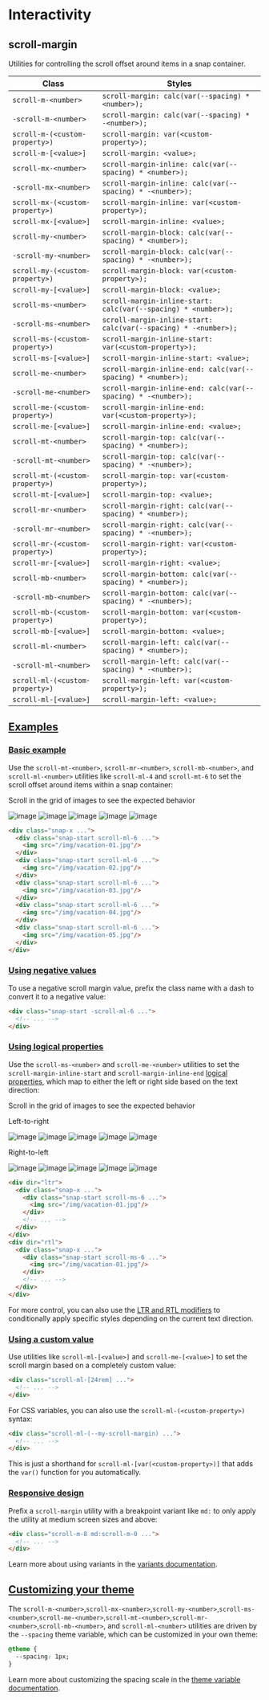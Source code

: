 # Interactivity

## scroll-margin

Utilities for controlling the scroll offset around items in a snap container.

| Class                     | Styles                                         |
| ------------------------- | ---------------------------------------------- |
| `scroll-m-<number>`       | `scroll-margin: calc(var(--spacing) * <number>);` |
| `-scroll-m-<number>`      | `scroll-margin: calc(var(--spacing) * -<number>);`|
| `scroll-m-(<custom-property>)` | `scroll-margin: var(<custom-property>);`       |
| `scroll-m-[<value>]`      | `scroll-margin: <value>;`                      |
| `scroll-mx-<number>`      | `scroll-margin-inline: calc(var(--spacing) * <number>);` |
| `-scroll-mx-<number>`     | `scroll-margin-inline: calc(var(--spacing) * -<number>);`|
| `scroll-mx-(<custom-property>)`| `scroll-margin-inline: var(<custom-property>);`    |
| `scroll-mx-[<value>]`     | `scroll-margin-inline: <value>;`               |
| `scroll-my-<number>`      | `scroll-margin-block: calc(var(--spacing) * <number>);` |
| `-scroll-my-<number>`     | `scroll-margin-block: calc(var(--spacing) * -<number>);`|
| `scroll-my-(<custom-property>)`| `scroll-margin-block: var(<custom-property>);`     |
| `scroll-my-[<value>]`     | `scroll-margin-block: <value>;`                |
| `scroll-ms-<number>`      | `scroll-margin-inline-start: calc(var(--spacing) * <number>);` |
| `-scroll-ms-<number>`     | `scroll-margin-inline-start: calc(var(--spacing) * -<number>);`|
| `scroll-ms-(<custom-property>)`| `scroll-margin-inline-start: var(<custom-property>);`  |
| `scroll-ms-[<value>]`     | `scroll-margin-inline-start: <value>;`             |
| `scroll-me-<number>`      | `scroll-margin-inline-end: calc(var(--spacing) * <number>);` |
| `-scroll-me-<number>`     | `scroll-margin-inline-end: calc(var(--spacing) * -<number>);`|
| `scroll-me-(<custom-property>)`| `scroll-margin-inline-end: var(<custom-property>);`   |
| `scroll-me-[<value>]`     | `scroll-margin-inline-end: <value>;`              |
| `scroll-mt-<number>`      | `scroll-margin-top: calc(var(--spacing) * <number>);` |
| `-scroll-mt-<number>`     | `scroll-margin-top: calc(var(--spacing) * -<number>);`|
| `scroll-mt-(<custom-property>)`| `scroll-margin-top: var(<custom-property>);`        |
| `scroll-mt-[<value>]`     | `scroll-margin-top: <value>;`                   |
| `scroll-mr-<number>`      | `scroll-margin-right: calc(var(--spacing) * <number>);` |
| `-scroll-mr-<number>`     | `scroll-margin-right: calc(var(--spacing) * -<number>);`|
| `scroll-mr-(<custom-property>)`| `scroll-margin-right: var(<custom-property>);`       |
| `scroll-mr-[<value>]`     | `scroll-margin-right: <value>;`                  |
| `scroll-mb-<number>`      | `scroll-margin-bottom: calc(var(--spacing) * <number>);`|
| `-scroll-mb-<number>`     | `scroll-margin-bottom: calc(var(--spacing) * -<number>);`|
| `scroll-mb-(<custom-property>)`| `scroll-margin-bottom: var(<custom-property>);`      |
| `scroll-mb-[<value>]`     | `scroll-margin-bottom: <value>;`                 |
| `scroll-ml-<number>`      | `scroll-margin-left: calc(var(--spacing) * <number>);` |
| `-scroll-ml-<number>`     | `scroll-margin-left: calc(var(--spacing) * -<number>);`|
| `scroll-ml-(<custom-property>)`| `scroll-margin-left: var(<custom-property>);`       |
| `scroll-ml-[<value>]`     | `scroll-margin-left: <value>;`                  |

## [Examples](https://tailwindcss.com/docs/scroll-margin#examples)

### [Basic example](https://tailwindcss.com/docs/scroll-margin#basic-example)

Use the `scroll-mt-<number>`, `scroll-mr-<number>`, `scroll-mb-<number>`, and `scroll-ml-<number>` utilities like `scroll-ml-4` and `scroll-mt-6` to set the scroll offset around items within a snap container:

Scroll in the grid of images to see the expected behavior

![image](https://images.unsplash.com/photo-1604999565976-8913ad2ddb7c?ixlib=rb-1.2.1&ixid=MnwxMjA3fDB8MHxwaG90by1wYWdlfHx8fGVufDB8fHx8&auto=format&fit=crop&w=320&h=160&q=80)
![image](https://images.unsplash.com/photo-1540206351-d6465b3ac5c1?ixlib=rb-1.2.1&ixid=MnwxMjA3fDB8MHxwaG90by1wYWdlfHx8fGVufDB8fHx8&auto=format&fit=crop&w=320&h=160&q=80)
![image](https://images.unsplash.com/photo-1622890806166-111d7f6c7c97?ixlib=rb-1.2.1&ixid=MnwxMjA3fDB8MHxwaG90by1wYWdlfHx8fGVufDB8fHx8&auto=format&fit=crop&w=320&h=160&q=80)
![image](https://images.unsplash.com/photo-1590523277543-a94d2e4eb00b?ixlib=rb-1.2.1&ixid=MnwxMjA3fDB8MHxwaG90by1wYWdlfHx8fGVufDB8fHx8&auto=format&fit=crop&w=320&h=160&q=80)
![image](https://images.unsplash.com/photo-1575424909138-46b05e5919ec?ixlib=rb-1.2.1&ixid=MnwxMjA3fDB8MHxwaG90by1wYWdlfHx8fGVufDB8fHx8&auto=format&fit=crop&w=320&h=160&q=80)

```html
<div class="snap-x ...">
  <div class="snap-start scroll-ml-6 ...">
    <img src="/img/vacation-01.jpg"/>
  </div>
  <div class="snap-start scroll-ml-6 ...">
    <img src="/img/vacation-02.jpg"/>
  </div>
  <div class="snap-start scroll-ml-6 ...">
    <img src="/img/vacation-03.jpg"/>
  </div>
  <div class="snap-start scroll-ml-6 ...">
    <img src="/img/vacation-04.jpg"/>
  </div>
  <div class="snap-start scroll-ml-6 ...">
    <img src="/img/vacation-05.jpg"/>
  </div>
</div>
```

### [Using negative values](https://tailwindcss.com/docs/scroll-margin#using-negative-values)

To use a negative scroll margin value, prefix the class name with a dash to convert it to a negative value:

```html
<div class="snap-start -scroll-ml-6 ...">
  <!-- ... -->
</div>
```

### [Using logical properties](https://tailwindcss.com/docs/scroll-margin#using-logical-properties)

Use the `scroll-ms-<number>` and `scroll-me-<number>` utilities to set the `scroll-margin-inline-start` and `scroll-margin-inline-end` [logical properties](https://developer.mozilla.org/en-US/docs/Web/CSS/CSS_Logical_Properties/Basic_concepts), which map to either the left or right side based on the text direction:

Scroll in the grid of images to see the expected behavior

Left-to-right

![image](https://images.unsplash.com/photo-1604999565976-8913ad2ddb7c?ixlib=rb-1.2.1&ixid=MnwxMjA3fDB8MHxwaG90by1wYWdlfHx8fGVufDB8fHx8&auto=format&fit=crop&w=320&h=160&q=80)
![image](https://images.unsplash.com/photo-1540206351-d6465b3ac5c1?ixlib=rb-1.2.1&ixid=MnwxMjA3fDB8MHxwaG90by1wYWdlfHx8fGVufDB8fHx8&auto=format&fit=crop&w=320&h=160&q=80)
![image](https://images.unsplash.com/photo-1622890806166-111d7f6c7c97?ixlib=rb-1.2.1&ixid=MnwxMjA3fDB8MHxwaG90by1wYWdlfHx8fGVufDB8fHx8&auto=format&fit=crop&w=320&h=160&q=80)
![image](https://images.unsplash.com/photo-1590523277543-a94d2e4eb00b?ixlib=rb-1.2.1&ixid=MnwxMjA3fDB8MHxwaG90by1wYWdlfHx8fGVufDB8fHx8&auto=format&fit=crop&w=320&h=160&q=80)
![image](https://images.unsplash.com/photo-1575424909138-46b05e5919ec?ixlib=rb-1.2.1&ixid=MnwxMjA3fDB8MHxwaG90by1wYWdlfHx8fGVufDB8fHx8&auto=format&fit=crop&w=320&h=160&q=80)

Right-to-left

![image](https://images.unsplash.com/photo-1604999565976-8913ad2ddb7c?ixlib=rb-1.2.1&ixid=MnwxMjA3fDB8MHxwaG90by1wYWdlfHx8fGVufDB8fHx8&auto=format&fit=crop&w=320&h=160&q=80)
![image](https://images.unsplash.com/photo-1540206351-d6465b3ac5c1?ixlib=rb-1.2.1&ixid=MnwxMjA3fDB8MHxwaG90by1wYWdlfHx8fGVufDB8fHx8&auto=format&fit=crop&w=320&h=160&q=80)
![image](https://images.unsplash.com/photo-1622890806166-111d7f6c7c97?ixlib=rb-1.2.1&ixid=MnwxMjA3fDB8MHxwaG90by1wYWdlfHx8fGVufDB8fHx8&auto=format&fit=crop&w=320&h=160&q=80)
![image](https://images.unsplash.com/photo-1590523277543-a94d2e4eb00b?ixlib=rb-1.2.1&ixid=MnwxMjA3fDB8MHxwaG90by1wYWdlfHx8fGVufDB8fHx8&auto=format&fit=crop&w=320&h=160&q=80)
![image](https://images.unsplash.com/photo-1575424909138-46b05e5919ec?ixlib=rb-1.2.1&ixid=MnwxMjA3fDB8MHxwaG0dby1wYWdlfHx8fGVufDB8fHx8&auto=format&fit=crop&w=320&h=160&q=80)

```html
<div dir="ltr">
  <div class="snap-x ...">
    <div class="snap-start scroll-ms-6 ...">
      <img src="/img/vacation-01.jpg"/>
    </div>
    <!-- ... -->
  </div>
</div>
<div dir="rtl">
  <div class="snap-x ...">
    <div class="snap-start scroll-ms-6 ...">
      <img src="/img/vacation-01.jpg"/>
    </div>
    <!-- ... -->
  </div>
</div>
```

For more control, you can also use the [LTR and RTL modifiers](https://tailwindcss.com/docs/hover-focus-and-other-states#rtl-support) to conditionally apply specific styles depending on the current text direction.

### [Using a custom value](https://tailwindcss.com/docs/scroll-margin#using-a-custom-value)

Use utilities like `scroll-ml-[<value>]` and `scroll-me-[<value>]` to set the scroll margin based on a completely custom value:

```html
<div class="scroll-ml-[24rem] ...">
  <!-- ... -->
</div>
```

For CSS variables, you can also use the `scroll-ml-(<custom-property>)` syntax:

```html
<div class="scroll-ml-(--my-scroll-margin) ...">
  <!-- ... -->
</div>
```

This is just a shorthand for `scroll-ml-[var(<custom-property>)]` that adds the `var()` function for you automatically.

### [Responsive design](https://tailwindcss.com/docs/scroll-margin#responsive-design)

Prefix a `scroll-margin` utility with a breakpoint variant like `md:` to only apply the utility at medium screen sizes and above:

```html
<div class="scroll-m-8 md:scroll-m-0 ...">
  <!-- ... -->
</div>
```

Learn more about using variants in the [variants documentation](https://tailwindcss.com/docs/hover-focus-and-other-states).

## [Customizing your theme](https://tailwindcss.com/docs/scroll-margin#customizing-your-theme)

The `scroll-m-<number>`,`scroll-mx-<number>`,`scroll-my-<number>`,`scroll-ms-<number>`,`scroll-me-<number>`,`scroll-mt-<number>`,`scroll-mr-<number>`,`scroll-mb-<number>`, and `scroll-ml-<number>` utilities are driven by the `--spacing` theme variable, which can be customized in your own theme:

```css
@theme {
  --spacing: 1px;
}
```

Learn more about customizing the spacing scale in the [theme variable documentation](https://tailwindcss.com/docs/theme).
